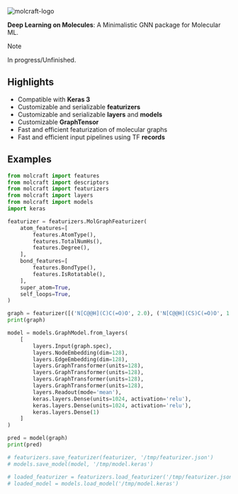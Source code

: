 <img src="https://github.com/akensert/molcraft/blob/main/docs/_static/molcraft-logo.png" alt="molcraft-logo">

**Deep Learning on Molecules**: A Minimalistic GNN package for Molecular ML. 

> [!NOTE]  
> In progress/Unfinished.

## Highlights
- Compatible with **Keras 3**
- Customizable and serializable **featurizers**
- Customizable and serializable **layers** and **models**
- Customizable **GraphTensor**
- Fast and efficient featurization of molecular graphs
- Fast and efficient input pipelines using TF **records**

## Examples 

```python
from molcraft import features
from molcraft import descriptors
from molcraft import featurizers 
from molcraft import layers
from molcraft import models 
import keras

featurizer = featurizers.MolGraphFeaturizer(
    atom_features=[
        features.AtomType(),
        features.TotalNumHs(),
        features.Degree(),
    ],
    bond_features=[
        features.BondType(),
        features.IsRotatable(),
    ],
    super_atom=True,
    self_loops=True,
)

graph = featurizer([('N[C@@H](C)C(=O)O', 2.0), ('N[C@@H](CS)C(=O)O', 1.0)])
print(graph)

model = models.GraphModel.from_layers(
    [
        layers.Input(graph.spec),
        layers.NodeEmbedding(dim=128),
        layers.EdgeEmbedding(dim=128),
        layers.GraphTransformer(units=128),
        layers.GraphTransformer(units=128),
        layers.GraphTransformer(units=128),
        layers.GraphTransformer(units=128),
        layers.Readout(mode='mean'),
        keras.layers.Dense(units=1024, activation='relu'),
        keras.layers.Dense(units=1024, activation='relu'),
        keras.layers.Dense(1)
    ]
)

pred = model(graph)
print(pred)

# featurizers.save_featurizer(featurizer, '/tmp/featurizer.json')
# models.save_model(model, '/tmp/model.keras')

# loaded_featurizer = featurizers.load_featurizer('/tmp/featurizer.json')
# loaded_model = models.load_model('/tmp/model.keras')
```

